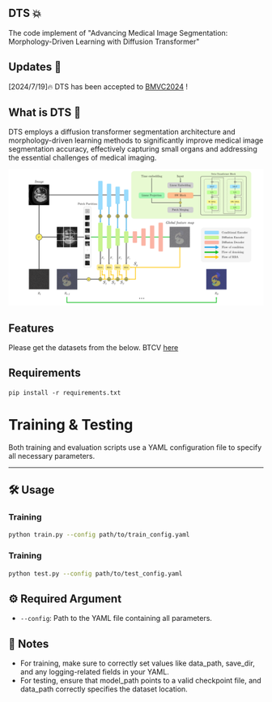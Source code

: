 ## DTS 💥
The code implement of "Advancing Medical Image Segmentation: Morphology-Driven Learning with Diffusion Transformer"

## Updates 📌
[2024/7/19]🔥 DTS has been accepted to [BMVC2024](https://bmvc2024.org/) !

## What is DTS 👀
DTS employs a diffusion transformer segmentation architecture and morphology-driven learning methods to significantly improve medical image segmentation accuracy, effectively capturing small organs and addressing the essential challenges of medical imaging.

<img src="./assets/fig_architecture.png" width="800px">

## Features
Please get the datasets from the below.
BTCV [here](https://www.synapse.org/#!Synapse:syn3193805/wiki/217789)

## Requirements

```
pip install -r requirements.txt
```

# Training & Testing

Both training and evaluation scripts use a YAML configuration file to specify all necessary parameters.

---

## 🛠️ Usage

### Training

```bash
python train.py --config path/to/train_config.yaml
```

### Training

```bash
python test.py --config path/to/test_config.yaml
```

## ⚙️ Required Argument

- `--config`: Path to the YAML file containing all parameters.

## 📌 Notes
- For training, make sure to correctly set values like data_path, save_dir, and any logging-related fields in your YAML.
- For testing, ensure that model_path points to a valid checkpoint file, and data_path correctly specifies the dataset location.